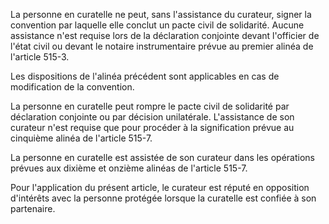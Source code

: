La personne en curatelle ne peut, sans l'assistance du curateur, signer la convention par laquelle elle conclut un pacte civil de solidarité. Aucune assistance n'est requise lors de la déclaration conjointe devant l'officier de l'état civil ou devant le notaire instrumentaire prévue au premier alinéa de l'article 515-3. 


Les dispositions de l'alinéa précédent sont applicables en cas de modification de la convention. 


La personne en curatelle peut rompre le pacte civil de solidarité par déclaration conjointe ou par décision unilatérale. L'assistance de son curateur n'est requise que pour procéder à la signification prévue au cinquième alinéa de l'article 515-7. 


La personne en curatelle est assistée de son curateur dans les opérations prévues aux dixième et onzième alinéas de l'article 515-7. 


Pour l'application du présent article, le curateur est réputé en opposition d'intérêts avec la personne protégée lorsque la curatelle est confiée à son partenaire.


